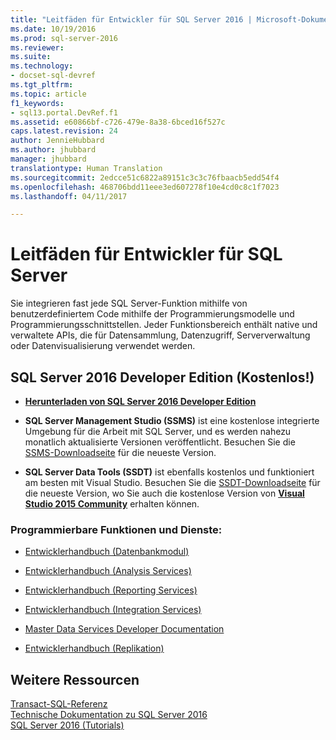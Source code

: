```yaml
---
title: "Leitfäden für Entwickler für SQL Server 2016 | Microsoft-Dokumentation"
ms.date: 10/19/2016
ms.prod: sql-server-2016
ms.reviewer: 
ms.suite: 
ms.technology:
- docset-sql-devref
ms.tgt_pltfrm: 
ms.topic: article
f1_keywords:
- sql13.portal.DevRef.f1
ms.assetid: e60866bf-c726-479e-8a38-6bced16f527c
caps.latest.revision: 24
author: JennieHubbard
ms.author: jhubbard
manager: jhubbard
translationtype: Human Translation
ms.sourcegitcommit: 2edcce51c6822a89151c3c3c76fbaacb5edd54f4
ms.openlocfilehash: 468706bdd11eee3ed607278f10e4cd0c8c1f7023
ms.lasthandoff: 04/11/2017

---
```

# <a name="developer-guides-for-sql-server"></a>Leitfäden für Entwickler für SQL Server
  Sie integrieren fast jede SQL Server-Funktion mithilfe von benutzerdefiniertem Code mithilfe der Programmierungsmodelle und Programmierungsschnittstellen. Jeder Funktionsbereich enthält native und verwaltete APIs, die für Datensammlung, Datenzugriff, Serververwaltung oder Datenvisualisierung verwendet werden.  
  
## <a name="sql-server-2016-developer-edition-free"></a>SQL Server 2016 Developer Edition (Kostenlos!)

- [**Herunterladen von SQL Server 2016 Developer Edition**](https://my.visualstudio.com/Downloads?q=SQL%20Server%20Developer)

- **SQL Server Management Studio (SSMS)** ist eine kostenlose integrierte Umgebung für die Arbeit mit SQL Server, und es werden nahezu monatlich aktualisierte Versionen veröffentlicht. Besuchen Sie die [SSMS-Downloadseite](https://msdn.microsoft.com/library/mt238290.aspx) für die neueste Version.

- **SQL Server Data Tools (SSDT)** ist ebenfalls kostenlos und funktioniert am besten mit Visual Studio. Besuchen Sie die [SSDT-Downloadseite](https://msdn.microsoft.com/library/mt204009.aspx) für die neueste Version, wo Sie auch die kostenlose Version von **[Visual Studio 2015 Community](https://www.microsoft.com/en-us/download/details.aspx?id=48146)** erhalten können.

  
### <a name="programmable-features-and-services"></a>Programmierbare Funktionen und Dienste: 
 - [Entwicklerhandbuch (Datenbankmodul)](../relational-databases/database-engine-developer-documentation.md)  
  
  - [Entwicklerhandbuch (Analysis Services)](../analysis-services/analysis-services-developer-documentation.md)  
  
 -  [Entwicklerhandbuch (Reporting Services)](../reporting-services/reporting-services-developer-documentation.md)  
  
  - [Entwicklerhandbuch (Integration Services)](../integration-services/integration-services-developer-documentation.md)  
  
 -  [Master Data Services Developer Documentation](../master-data-services/develop/master-data-services-developer-documentation.md)  
  
 -  [Entwicklerhandbuch (Replikation)](../relational-databases/replication/concepts/replication-developer-documentation.md)  
  
## <a name="more-resources"></a>Weitere Ressourcen 
 [Transact-SQL-Referenz](../t-sql/language-reference.md)   
 [Technische Dokumentation zu SQL Server 2016](https://msdn.microsoft.com/library/ms130214.aspx)   
 [SQL Server 2016 (Tutorials)](../sql-server/tutorials-for-sql-server-2016.md)  
  
  

